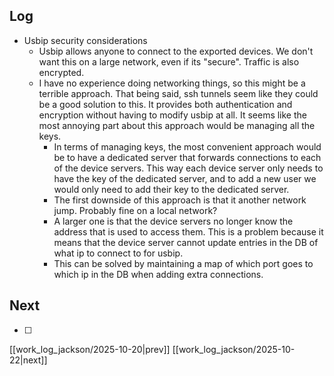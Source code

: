 ## Log
- Usbip security considerations
	- Usbip allows anyone to connect to the exported devices. We don't want this on a large network, even if its "secure". Traffic is also encrypted. 
	- I have no experience doing networking things, so this might be a terrible approach. That being said, ssh tunnels seem like they could be a good solution to this. It provides both authentication and encryption without having to modify usbip at all. It seems like the most annoying part about this approach would be managing all the keys.
		- In terms of managing keys, the most convenient approach would be to have a dedicated server that forwards connections to each of the device servers. This way each device server only needs to have the key of the dedicated server, and to add a new user we would only need to add their key to the dedicated server.
		- The first downside of this approach is that it another network jump. Probably fine on a local network?
		- A larger one is that the device servers no longer know the address that is used to access them. This is a problem because it means that the device server cannot update entries in the DB of what ip to connect to for usbip. 
		- This can be solved by maintaining a map of which port goes to which ip in the DB when adding extra connections. 
## Next
- [ ]

[[work_log_jackson/2025-10-20|prev]] [[work_log_jackson/2025-10-22|next]]
